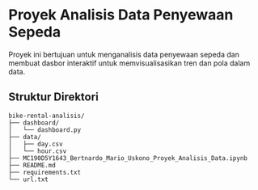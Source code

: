 # Proyek Analisis Data Penyewaan Sepeda

Proyek ini bertujuan untuk menganalisis data penyewaan sepeda dan membuat dasbor interaktif untuk memvisualisasikan tren dan pola dalam data.

## Struktur Direktori
```
bike-rental-analisis/
├── dashboard/
│   └── dashboard.py
├── data/
│   ├── day.csv
│   └── hour.csv
├── MC190D5Y1643_Bertnardo_Mario_Uskono_Proyek_Analisis_Data.ipynb
├── README.md
├── requirements.txt
└── url.txt
```
